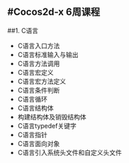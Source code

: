 #Cocos2d-x 6周课程
---
##1. C语言
* C语言入口方法
* C语言标准输入与输出
* C语言方法调用
* C语言宏定义
* C语言宏方法定义
* C语言条件判断
* C语言循环
* C语言结构体
* 构建结构体及销毁结构体
* C语言typedef关键字
* C语言指针
* C语言面向对象
* C语言引入系统头文件和自定义头文件